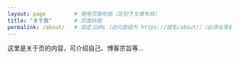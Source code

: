 ```yaml
---
layout: page         # 使用页面布局（区别于文章布局）
title: "关于我"       # 页面标题
permalink: /about/   # 自定义URL（访问路径为 https://域名/about/）（必须与导航链接一致）
---
```




这里是关于页的内容，可介绍自己、博客宗旨等...